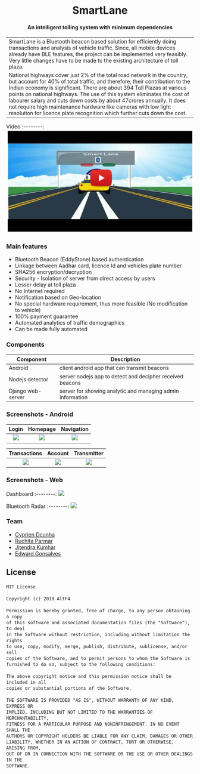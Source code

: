 
<h1 align="center">
  SmartLane
  <br>
</h1>


<h4 align="center">An intelligent tolling system with minimum dependencies</h4>

<table>
<tr>
<td>
SmartLane is a Bluetooth beacon based solution for efficiently doing transactions and analysis of vehicle traffic. Since, all mobile devices already have BLE features, the project can be implemented very feasibly. Very little changes have to be made to the existing architecture of toll plaza.
</td>
  
</tr>
<tr>
<td>
National highways cover just 2% of the total road network in the country, but account for 40% of total traffic, and therefore, their contribution to the Indian economy is significant. There are about 394 Toll Plazas at various points on national highways.
The use of this system eliminates the cost of labourer salary and cuts down costs by about 47crores annually. It does not require high maintenance hardware like cameras with low light resolution for licence plate recognition which further cuts down the cost.
</td>
</tr>
</table>

Video
:--------:
[![IMAGE ALT TEXT HERE](art/youtube.jpg)](https://www.youtube.com/watch?v=ih314-rSN4E)

### Main features

* Bluetooth Beacon (EddyStone) based authentication
* Linkage between Aadhar card, licence Id and vehicles plate number
* SHA256 encryption/decryption
* Security - Isolation of server from direct access by users
* Lesser delay at toll plaza
* No Internet required
* Notification based on Geo-location
* No special hardware requirement, thus more feasible (No modification to vehicle)
* 100% payment guarantee
* Automated analytics of traffic demographics
* Can be made fully automated

### Components

Component               | Description
------------------- | -----------------------------------------
Android                     | client android app that can transmit beacons
Nodejs detector     | server nodejs app to detect and decipher received beacons
Django web-server | server for showing analytic and managing admin information

### Screenshots - Android

Login | Homepage | Navigation
:-------:|:--------:|:--------:
![](art/art1.png)  |  ![](art/art2.png) |  ![](art/art3.png)

Transactions | Account | Transmitter
:-------:|:--------:|:--------:
![](art/art4.png)  |  ![](art/art5.png) |  ![](art/art6.png)

### Screenshots - Web

Dashboard 
:--------:
![](art/dash.gif)

Bluetooth Radar 
:--------:
![](art/radar.gif)


### Team

* [Cyprien Dcunha](https://github.com/ccd97)
* [Ruchita Parmar](https://github.com/ruchitaparmar)
* [Jitendra Kumhar](https://github.com/jitendra9873)
* [Edward Gonsalves](https://github.com/ed-word)

## License

    MIT License

    Copyright (c) 2018 AltF4

    Permission is hereby granted, free of charge, to any person obtaining a copy
    of this software and associated documentation files (the "Software"), to deal
    in the Software without restriction, including without limitation the rights
    to use, copy, modify, merge, publish, distribute, sublicense, and/or sell
    copies of the Software, and to permit persons to whom the Software is
    furnished to do so, subject to the following conditions:

    The above copyright notice and this permission notice shall be included in all
    copies or substantial portions of the Software.

    THE SOFTWARE IS PROVIDED "AS IS", WITHOUT WARRANTY OF ANY KIND, EXPRESS OR
    IMPLIED, INCLUDING BUT NOT LIMITED TO THE WARRANTIES OF MERCHANTABILITY,
    FITNESS FOR A PARTICULAR PURPOSE AND NONINFRINGEMENT. IN NO EVENT SHALL THE
    AUTHORS OR COPYRIGHT HOLDERS BE LIABLE FOR ANY CLAIM, DAMAGES OR OTHER
    LIABILITY, WHETHER IN AN ACTION OF CONTRACT, TORT OR OTHERWISE, ARISING FROM,
    OUT OF OR IN CONNECTION WITH THE SOFTWARE OR THE USE OR OTHER DEALINGS IN THE
    SOFTWARE.
